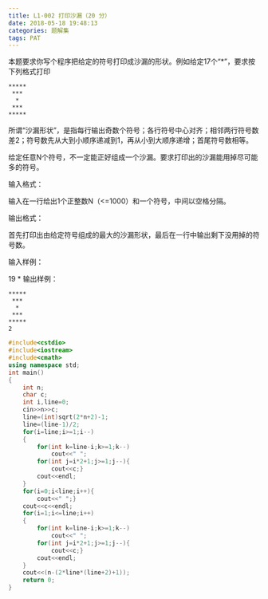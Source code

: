 ```yaml
---
title: L1-002 打印沙漏（20 分）
date: 2018-05-18 19:48:13
categories: 题解集
tags: PAT
---
```

本题要求你写个程序把给定的符号打印成沙漏的形状。例如给定17个“*”，要求按下列格式打印

```
*****
 ***
  *
 ***
*****
```




所谓“沙漏形状”，是指每行输出奇数个符号；各行符号中心对齐；相邻两行符号数差2；符号数先从大到小顺序递减到1，再从小到大顺序递增；首尾符号数相等。

给定任意N个符号，不一定能正好组成一个沙漏。要求打印出的沙漏能用掉尽可能多的符号。

输入格式：

输入在一行给出1个正整数N（<=1000）和一个符号，中间以空格分隔。

输出格式：

首先打印出由给定符号组成的最大的沙漏形状，最后在一行中输出剩下没用掉的符号数。

输入样例：

19 *
输出样例：
```
*****
 ***
  *
 ***
*****
2
```
```cpp
#include<cstdio>
#include<iostream>
#include<cmath>
using namespace std;
int main()
{
    int n;
    char c;
    int i,line=0;
    cin>>n>>c;
    line=(int)sqrt(2*n+2)-1;
    line=(line-1)/2;
    for(i=line;i>=1;i--)
    {
        for(int k=line-i;k>=1;k--)
            cout<<" ";
        for(int j=i*2+1;j>=1;j--){
            cout<<c;}
        cout<<endl;
    }
    for(i=0;i<line;i++){
        cout<<" ";}
    cout<<c<<endl;
    for(i=1;i<=line;i++)
    {
        for(int k=line-i;k>=1;k--)
            cout<<" ";
        for(int j=i*2+1;j>=1;j--){
            cout<<c;}
        cout<<endl;
    }
    cout<<(n-(2*line*(line+2)+1));
    return 0;
}

```
